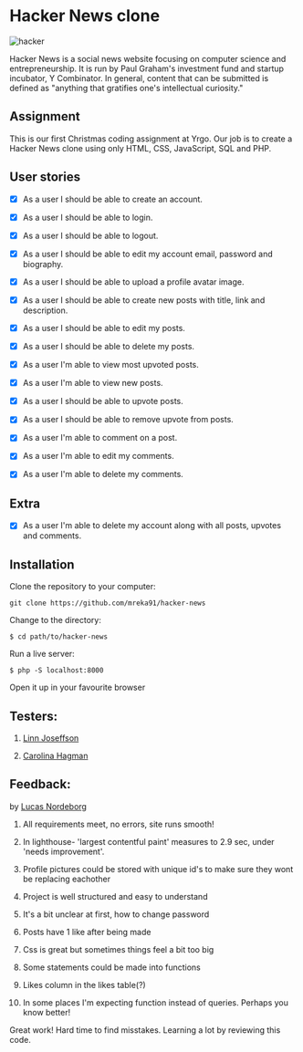 # Hacker News clone

![hacker](https://media.giphy.com/media/LcfBYS8BKhCvK/giphy.gif)

Hacker News is a social news website focusing on computer science and entrepreneurship. It is run by Paul Graham's investment fund and startup incubator, Y Combinator. In general, content that can be submitted is defined as "anything that gratifies one's intellectual curiosity."

## Assignment

This is our first Christmas coding assignment at Yrgo. Our job is to create a Hacker News clone using only HTML, CSS, JavaScript, SQL and PHP.

## User stories

- [x] As a user I should be able to create an account.

- [x] As a user I should be able to login.

- [x] As a user I should be able to logout.

- [x] As a user I should be able to edit my account email, password and biography.

- [x] As a user I should be able to upload a profile avatar image.

- [x] As a user I should be able to create new posts with title, link and description.

- [x] As a user I should be able to edit my posts.

- [x] As a user I should be able to delete my posts.

- [x] As a user I'm able to view most upvoted posts.

- [x] As a user I'm able to view new posts.

- [x] As a user I should be able to upvote posts.

- [x] As a user I should be able to remove upvote from posts.

- [x] As a user I'm able to comment on a post.

- [x] As a user I'm able to edit my comments.

- [x] As a user I'm able to delete my comments.

## Extra

- [x] As a user I'm able to delete my account along with all posts, upvotes and comments.

## Installation

Clone the repository to your computer:

```
git clone https://github.com/mreka91/hacker-news
```

Change to the directory:

```
$ cd path/to/hacker-news
```

Run a live server:

```
$ php -S localhost:8000
```

Open it up in your favourite browser

## Testers:

1. [Linn Joseffson](https://github.com/LinnJosefsson)

2. [Carolina Hagman](https://github.com/carolinahagman)

## Feedback:

by [Lucas Nordeborg](https://github.com/pnpjss/lafamilia)

1. All requirements meet, no errors, site runs smooth!

1. In lighthouse- 'largest contentful paint' measures to 2.9 sec, under 'needs improvement'.

1. Profile pictures could be stored with unique id's to make sure they wont be replacing eachother

1. Project is well structured and easy to understand

1. It's a bit unclear at first, how to change password

1. Posts have 1 like after being made

1. Css is great but sometimes things feel a bit too big

1. Some statements could be made into functions

1. Likes column in the likes table(?)

1. In some places I'm expecting function instead of queries. Perhaps you know better!

Great work! Hard time to find misstakes. Learning a lot by reviewing this code.
